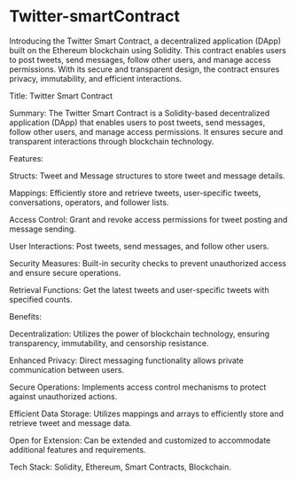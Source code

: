 # Twitter-smartContract
Introducing the Twitter Smart Contract, a decentralized application (DApp) built on the Ethereum blockchain using Solidity. This contract enables users to post tweets, send messages, follow other users, and manage access permissions. With its secure and transparent design, the contract ensures privacy, immutability, and efficient interactions. 

Title: Twitter Smart Contract



Summary: The Twitter Smart Contract is a Solidity-based decentralized application (DApp) that enables users to post tweets, send messages, follow other users, and manage access permissions. It ensures secure and transparent interactions through blockchain technology.



Features:

Structs: Tweet and Message structures to store tweet and message details.

Mappings: Efficiently store and retrieve tweets, user-specific tweets, conversations, operators, and follower lists.

Access Control: Grant and revoke access permissions for tweet posting and message sending.

User Interactions: Post tweets, send messages, and follow other users.

Security Measures: Built-in security checks to prevent unauthorized access and ensure secure operations.

Retrieval Functions: Get the latest tweets and user-specific tweets with specified counts.

Benefits:

Decentralization: Utilizes the power of blockchain technology, ensuring transparency, immutability, and censorship resistance.

Enhanced Privacy: Direct messaging functionality allows private communication between users.

Secure Operations: Implements access control mechanisms to protect against unauthorized actions.

Efficient Data Storage: Utilizes mappings and arrays to efficiently store and retrieve tweet and message data.

Open for Extension: Can be extended and customized to accommodate additional features and requirements.

Tech Stack: Solidity, Ethereum, Smart Contracts, Blockchain.
